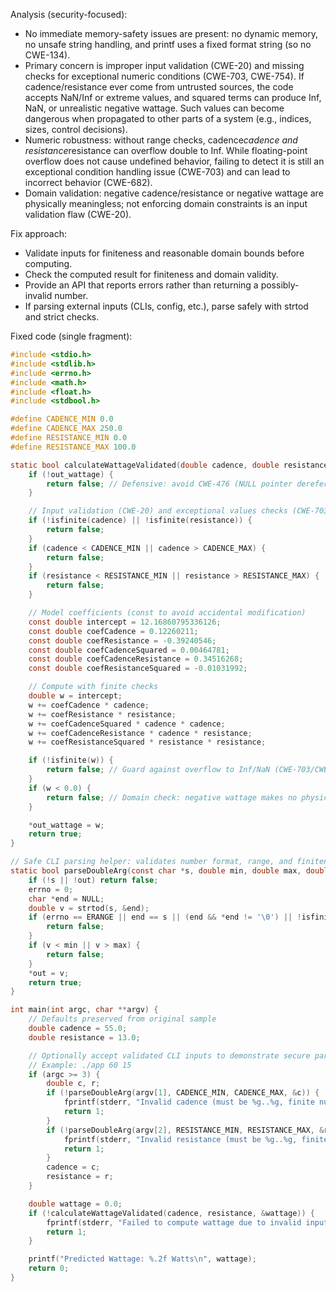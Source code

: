 Analysis (security-focused):
- No immediate memory-safety issues are present: no dynamic memory, no unsafe string handling, and printf uses a fixed format string (so no CWE-134).
- Primary concern is improper input validation (CWE-20) and missing checks for exceptional numeric conditions (CWE-703, CWE-754). If cadence/resistance ever come from untrusted sources, the code accepts NaN/Inf or extreme values, and squared terms can produce Inf, NaN, or unrealistic negative wattage. Such values can become dangerous when propagated to other parts of a system (e.g., indices, sizes, control decisions).
- Numeric robustness: without range checks, cadence*cadence and resistance*resistance can overflow double to Inf. While floating-point overflow does not cause undefined behavior, failing to detect it is still an exceptional condition handling issue (CWE-703) and can lead to incorrect behavior (CWE-682).
- Domain validation: negative cadence/resistance or negative wattage are physically meaningless; not enforcing domain constraints is an input validation flaw (CWE-20).

Fix approach:
- Validate inputs for finiteness and reasonable domain bounds before computing.
- Check the computed result for finiteness and domain validity.
- Provide an API that reports errors rather than returning a possibly-invalid number.
- If parsing external inputs (CLIs, config, etc.), parse safely with strtod and strict checks.

Fixed code (single fragment):
```c
#include <stdio.h>
#include <stdlib.h>
#include <errno.h>
#include <math.h>
#include <float.h>
#include <stdbool.h>

#define CADENCE_MIN 0.0
#define CADENCE_MAX 250.0
#define RESISTANCE_MIN 0.0
#define RESISTANCE_MAX 100.0

static bool calculateWattageValidated(double cadence, double resistance, double *out_wattage) {
    if (!out_wattage) {
        return false; // Defensive: avoid CWE-476 (NULL pointer dereference)
    }

    // Input validation (CWE-20) and exceptional values checks (CWE-703/CWE-754)
    if (!isfinite(cadence) || !isfinite(resistance)) {
        return false;
    }
    if (cadence < CADENCE_MIN || cadence > CADENCE_MAX) {
        return false;
    }
    if (resistance < RESISTANCE_MIN || resistance > RESISTANCE_MAX) {
        return false;
    }

    // Model coefficients (const to avoid accidental modification)
    const double intercept = 12.16860795336126;
    const double coefCadence = 0.12260211;
    const double coefResistance = -0.39240546;
    const double coefCadenceSquared = 0.00464781;
    const double coefCadenceResistance = 0.34516268;
    const double coefResistanceSquared = -0.01031992;

    // Compute with finite checks
    double w = intercept;
    w += coefCadence * cadence;
    w += coefResistance * resistance;
    w += coefCadenceSquared * cadence * cadence;
    w += coefCadenceResistance * cadence * resistance;
    w += coefResistanceSquared * resistance * resistance;

    if (!isfinite(w)) {
        return false; // Guard against overflow to Inf/NaN (CWE-703/CWE-754)
    }
    if (w < 0.0) {
        return false; // Domain check: negative wattage makes no physical sense (CWE-20)
    }

    *out_wattage = w;
    return true;
}

// Safe CLI parsing helper: validates number format, range, and finiteness
static bool parseDoubleArg(const char *s, double min, double max, double *out) {
    if (!s || !out) return false;
    errno = 0;
    char *end = NULL;
    double v = strtod(s, &end);
    if (errno == ERANGE || end == s || (end && *end != '\0') || !isfinite(v)) {
        return false;
    }
    if (v < min || v > max) {
        return false;
    }
    *out = v;
    return true;
}

int main(int argc, char **argv) {
    // Defaults preserved from original sample
    double cadence = 55.0;
    double resistance = 13.0;

    // Optionally accept validated CLI inputs to demonstrate secure parsing
    // Example: ./app 60 15
    if (argc >= 3) {
        double c, r;
        if (!parseDoubleArg(argv[1], CADENCE_MIN, CADENCE_MAX, &c)) {
            fprintf(stderr, "Invalid cadence (must be %g..%g, finite number)\n", CADENCE_MIN, CADENCE_MAX);
            return 1;
        }
        if (!parseDoubleArg(argv[2], RESISTANCE_MIN, RESISTANCE_MAX, &r)) {
            fprintf(stderr, "Invalid resistance (must be %g..%g, finite number)\n", RESISTANCE_MIN, RESISTANCE_MAX);
            return 1;
        }
        cadence = c;
        resistance = r;
    }

    double wattage = 0.0;
    if (!calculateWattageValidated(cadence, resistance, &wattage)) {
        fprintf(stderr, "Failed to compute wattage due to invalid input or numeric error.\n");
        return 1;
    }

    printf("Predicted Wattage: %.2f Watts\n", wattage);
    return 0;
}
```